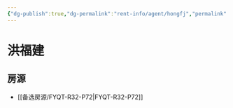 ```yaml
---
{"dg-publish":true,"dg-permalink":"rent-info/agent/hongfj","permalink":"/rent-info/agent/hongfj/"}
---
```



# 洪福建

## 房源

- [[备选房源/FYQT-R32-P72\|FYQT-R32-P72]]

